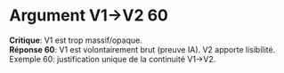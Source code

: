# Argument V1→V2 60
**Critique**: V1 est trop massif/opaque.  
**Réponse 60**: V1 est volontairement brut (preuve IA). V2 apporte lisibilité.  
Exemple 60: justification unique de la continuité V1→V2.
